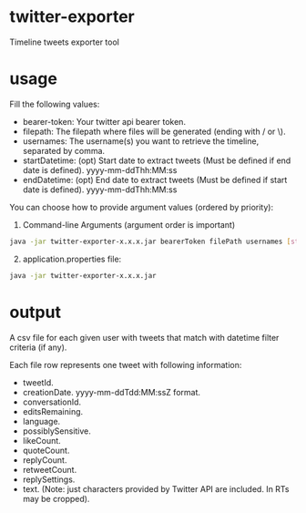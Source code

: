 # twitter-exporter
Timeline tweets exporter tool

# usage
Fill the following values:
* bearer-token: Your twitter api bearer token.
* filepath: The filepath where files will be generated (ending with / or \\).
* usernames: The username(s) you want to retrieve the timeline, separated by comma.
* startDatetime: (opt) Start date to extract tweets (Must be defined if end date is defined). yyyy-mm-ddThh:MM:ss
* endDatetime: (opt) End date to extract tweets (Must be defined if start date is defined). yyyy-mm-ddThh:MM:ss

You can choose how to provide argument values (ordered by priority):

1. Command-line Arguments (argument order is important)
```bash
java -jar twitter-exporter-x.x.x.jar bearerToken filePath usernames [startDatetime] [endDatetime]
```

2. application.properties file:

```bash
java -jar twitter-exporter-x.x.x.jar
```

# output
A csv file for each given user with tweets that match with datetime filter criteria (if any).

Each file row represents one tweet with following information:

* tweetId.
* creationDate. yyyy-mm-ddTdd:MM:ssZ format.
* conversationId.
* editsRemaining.
* language.
* possiblySensitive.
* likeCount.
* quoteCount.
* replyCount.
* retweetCount.
* replySettings.
* text. (Note: just characters provided by Twitter API are included. In RTs may be cropped).
